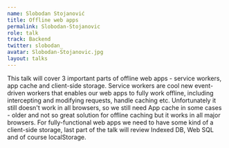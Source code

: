 ```yaml
---
name: Slobodan Stojanović
title: Offline web apps    
permalink: Slobodan-Stojanovic
role: talk
track: Backend
twitter: slobodan_
avatar: Slobodan-Stojanovic.jpg
layout: talks
---
```


This talk will cover 3 important parts of offline web apps - service workers, app cache and client-side storage. Service workers are cool new event-driven workers that enables our web apps to fully work offline, including intercepting and modifying requests, handle caching etc. Unfortunately it still doesn't work in all browsers, so we still need App cache in some cases - older and not so great solution for offline caching but it works in all major browsers. For fully-functional web apps we need to have some kind of a client-side storage, last part of the talk will review Indexed DB, Web SQL and of course localStorage.
